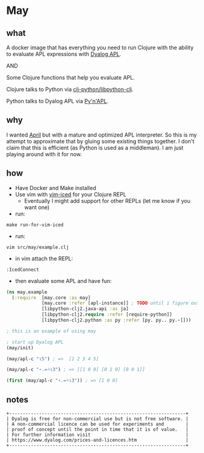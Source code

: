 # May

## what

A docker image that has everything you need to run Clojure with the ability to evaluate APL expressions with [Dyalog APL](https://www.dyalog.com/).

AND

Some Clojure functions that help you evaluate APL.

Clojure talks to Python via [clj-python/libpython-clj](https://github.com/clj-python/libpython-clj).

Python talks to Dyalog APL via [Py'n'APL](https://github.com/Dyalog/pynapl).

## why

I wanted [April](https://github.com/phantomics/april) but with a mature and optimized APL interpreter.
So this is my attempt to approximate that by gluing some existing things together.
I don't claim that this is efficient (as Python is used as a middleman).
I am just playing around with it for now.

## how

- Have Docker and Make installed
- Use vim with [vim-iced](https://github.com/liquidz/vim-iced) for your Clojure REPL
    - Eventually I might add support for other REPLs (let me know if you want one)
- run:

`make run-for-vim-iced`

- run:

`vim src/may/example.clj`

- in vim attach the REPL:

`:IcedConnect`

- then evaluate some APL and have fun:

```clojure
(ns may.example
  (:require  [may.core :as may]
             [may.core :refer [apl-instance]] ; TODO until i figure out a better way this is necessary
             [libpython-clj2.java-api :as ja]
             [libpython-clj2.require :refer [require-python]]
             [libpython-clj2.python :as py :refer [py. py.. py.-]]))

; this is an example of using may

; start up Dyalog APL
(may/init)

(may/apl-c "⍳5") ; =>  [1 2 3 4 5]

(may/apl-c "∘.=⍨⍳3") ; => [[1 0 0] [0 1 0] [0 0 1]]

(first (may/apl-c "∘.=⍨⍳3")) ; => [1 0 0]
```


## notes

```
+-----------------------------------------------------------------+
| Dyalog is free for non-commercial use but is not free software. |
| A non-commercial licence can be used for experiments and        |
| proof of concept until the point in time that it is of value.   |
| For further information visit                                   |
| https://www.dyalog.com/prices-and-licences.htm                  |
+-----------------------------------------------------------------+
```
